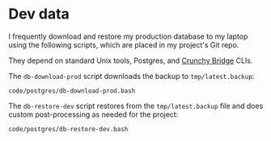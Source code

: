 # Dev data

I frequently download and restore my production database to my laptop
using the following scripts, which are placed in my project's Git repo.

They depend on standard Unix tools, Postgres, and [Crunchy
Bridge](https://docs.crunchybridge.com/concepts/cli/) CLIs.

The `db-download-prod` script
downloads the backup to `tmp/latest.backup`:

```embed
code/postgres/db-download-prod.bash
```

The `db-restore-dev` script restores from the `tmp/latest.backup` file
and does custom post-processing as needed for the project:

```embed
code/postgres/db-restore-dev.bash
```
